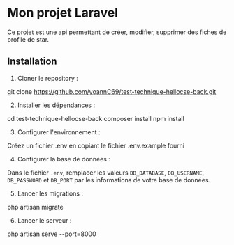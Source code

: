 # Mon projet Laravel

Ce projet est une api permettant de créer, modifier, supprimer des fiches de profile de star.

## Installation

1. Cloner le repository :

git clone https://github.com/yoannC69/test-technique-hellocse-back.git


2. Installer les dépendances :

cd test-technique-hellocse-back
composer install
npm install


3. Configurer l'environnement :

Créez un fichier .env en copiant le fichier .env.example fourni


4. Configurer la base de données :

Dans le fichier `.env`, remplacer les valeurs `DB_DATABASE`, `DB_USERNAME`, `DB_PASSWORD` et `DB_PORT` par les informations de votre base de données.


5. Lancer les migrations :

php artisan migrate


6. Lancer le serveur :

php artisan serve --port=8000
